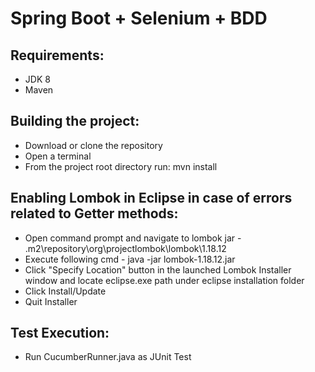 # Spring Boot + Selenium + BDD

## Requirements:
* JDK 8
* Maven

## Building the project:
* Download or clone the repository
* Open a terminal
* From the project root directory run: mvn install

## Enabling Lombok in Eclipse in case of errors related to Getter methods:
* Open command prompt and navigate to lombok jar - .m2\repository\org\projectlombok\lombok\1.18.12
* Execute following cmd - java -jar lombok-1.18.12.jar
* Click "Specify Location" button in the launched Lombok Installer window and locate eclipse.exe path under eclipse installation folder
* Click Install/Update
* Quit Installer

## Test Execution:
* Run CucumberRunner.java as JUnit Test
